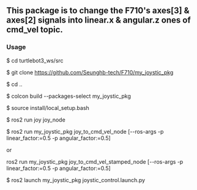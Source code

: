 ## This package is to change the F710's axes[3] & axes[2] signals into linear.x & angular.z ones of cmd_vel topic.  
### Usage

$ cd turtlebot3_ws/src

$ git clone https://github.com/Seunghb-tech/F710/my_joystic_pkg

$ cd ..

$ colcon build --packages-select my_joystic_pkg

$ source install/local_setup.bash

$ ros2 run joy joy_node

$ ros2 run my_joystic_pkg joy_to_cmd_vel_node [--ros-args -p linear_factor:=0.5 -p angular_factor:=0.5]

or

ros2 run my_joystic_pkg joy_to_cmd_vel_stamped_node [--ros-args -p linear_factor:=0.5 -p angular_factor:=0.5]

$ ros2 launch my_joystic_pkg joystic_control.launch.py

